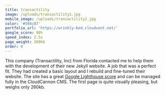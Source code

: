 ```yaml
---
title: transactility
image: /uploads/transactility1.jpg
mobile_image: /uploads/transactility2.jpg
color: '#594c87'
portfolio_url: 'https://wrinkly-bed.cloudvent.net/'
google_score: 90%
speed_index: 2.5s
page_weight: 260kb
order: 0
---
```


This company (Transactility, Inc) from Florida contacted me to help them with the development of their new Jekyll website. A job that was a perfect fit. They had created a basic layout and I rebuild and fine-tuned their website. The site has a great [Google Lighthouse score](/blog/how-to-get-a100-google-lighthouse-score/) and can be managed fully in the CloudCannon CMS. The first page is quite visually pleasing, but weighs only 260kb.